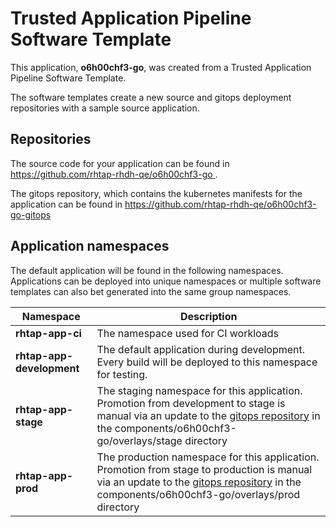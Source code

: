 # Trusted Application Pipeline Software Template

This application, **o6h00chf3-go**, was created from a Trusted Application Pipeline Software Template.

The software templates create a new source and gitops deployment repositories with a sample source application. 

## Repositories

The source code for your application can be found in [https://github.com/rhtap-rhdh-qe/o6h00chf3-go ](https://github.com/rhtap-rhdh-qe/o6h00chf3-go ).
 
The gitops repository, which contains the kubernetes manifests for the application can be found in 
[https://github.com/rhtap-rhdh-qe/o6h00chf3-go-gitops ](https://github.com/rhtap-rhdh-qe/o6h00chf3-go-gitops ) 

## Application namespaces 

The default application will be found in the following namespaces. Applications can be deployed into unique namespaces or multiple software templates can also bet generated into the same group namespaces.  

|  Namespace   |  Description   |  
| -------- | -------- |
| **rhtap-app-ci** | The namespace used for CI workloads |
| **rhtap-app-development** | The default application during development. Every build will be deployed to this namespace for testing. |
| **rhtap-app-stage** | The staging namespace for this application. Promotion from development to stage is manual via an update to the [gitops repository](https://github.com/rhtap-rhdh-qe/o6h00chf3-go-gitops ) in the components/o6h00chf3-go/overlays/stage directory |
| **rhtap-app-prod** | The production namespace for this application. Promotion from stage to production is manual via an update to the [gitops repository](https://github.com/rhtap-rhdh-qe/o6h00chf3-go-gitops ) in the components/o6h00chf3-go/overlays/prod directory |
